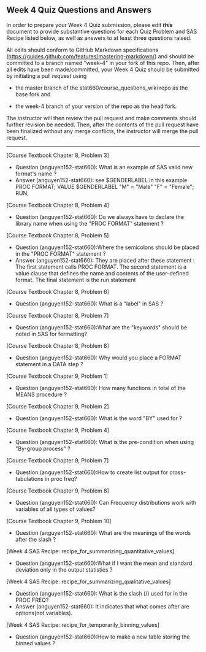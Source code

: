 
## Week 4 Quiz Questions and Answers

In order to prepare your Week 4 Quiz submission, please edit ***this*** document to provide substantive questions for each Quiz Problem and SAS Recipe listed below, as well as answers to at least three questions raised.

All edits should conform to GitHub Markdown specifications (https://guides.github.com/features/mastering-markdown/) and should be committed to a branch named "week-4" in your fork of this repo. Then, after all edits have been made/committed, your Week 4 Quiz should be submitted by initiating a pull request using

- the master branch of the stat660/course_questions_wiki repo as the base fork and

- the week-4 branch of your version of the repo as the head fork.

The instructor will then review the pull request and make comments should further revision be needed. Then, after the contents of the pull request have been finalized without any merge conflicts, the instructor will merge the pull request.



********************************************************************************



[Course Textbook Chapter 8, Problem 3]
- Question (anguyen152-stat660): What is an example of SAS valid new format's name ? 
- Answer (anguyen152-stat660): see $GENDERLABEL in this example 
PROC FORMAT;
    VALUE $GENDERLABEL
	  "M"   = "Male"
	  "F"   = "Female";
RUN;



[Course Textbook Chapter 8, Problem 4]
- Question (anguyen152-stat660): Do we always have to declare the library name when using the "PROC FORMAT" statement ? 



[Course Textbook Chapter 8, Problem 5]
- Question (anguyen152-stat660):Where the semicolons should be placed in the "PROC FORMAT" statement ? 
- Answer (anguyen152-stat660): They are placed after these statement : The first statement calls PROC FORMAT. The second statement is a value clause that defines the name and contents of the user-defined format. The final statement is the run statement



[Course Textbook Chapter 8, Problem 6]
- Question (anguyen152-stat660): What is a "label" in SAS ?



[Course Textbook Chapter 8, Problem 7]
- Question (anguyen152-stat660):What are the "keywords" should be noted in SAS for formatting?



[Course Textbook Chapter 8, Problem 8]
- Question (anguyen152-stat660): Why would you place a FORMAT statement in a DATA step ? 



[Course Textbook Chapter 9, Problem 1]
- Question (anguyen152-stat660): How many functions in total of the MEANS procedure ? 



[Course Textbook Chapter 9, Problem 2]
- Question (anguyen152-stat660): What is the word "BY" used for ?



[Course Textbook Chapter 9, Problem 4]
- Question (anguyen152-stat660): What is the pre-condition when using "By-group process" ? 



[Course Textbook Chapter 9, Problem 7]
- Question (anguyen152-stat660):How to create list output for cross-tabulations in proc freq?



[Course Textbook Chapter 9, Problem 8]
- Question (anguyen152-stat660): Can Frequency distributions work with variables of all types of values?



[Course Textbook Chapter 9, Problem 10]
- Question (anguyen152-stat660): What are the meanings of the words after the slash ?  



[Week 4 SAS Recipe: recipe_for_summarizing_quantitative_values]
- Question (anguyen152-stat660):What if I want the mean and standard deviation only in the output statistics ?



[Week 4 SAS Recipe: recipe_for_summarizing_qualitative_values]
- Question (anguyen152-stat660): What is the slash (/) used for in the PROC FREQ?
- Answer (anguyen152-stat660): It indicates that what comes after are options(not variables).



[Week 4 SAS Recipe: recipe_for_temporarily_binning_values]
- Question (anguyen152-stat660):How to make a new table storing the binned values ? 


